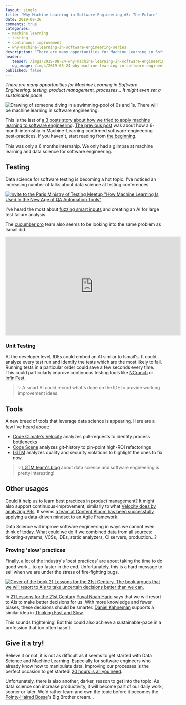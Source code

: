 ```yaml
---
layout: single
title: "Why Machine Learning in Software Engineering #3: The Future"
date: 2019-09-26
comments: true
categories:
 - machine learning
 - testing
 - continuous improvement
 - why-machine-learning-in-software-engineering-series
description: "There are many opportunities for Machine Learning in Software Engineering. Testers already use it to generate test data, analyze test results, identify the best tests... New tools use it to identify improvement points. Will we use it for product management and setting a sustainable pace one day?"
header:
   teaser: /imgs/2019-08-24-why-machine-learning-in-software-engineering-3-the-future/dive-in-the-future-teaser.jpg
   og_image: /imgs/2019-08-24-why-machine-learning-in-software-engineering-3-the-future/dive-in-the-future-og.jpg
published: false
---
```

_There are many opportunities for Machine Learning in Software Engineering: testing, product management, processes... It might even set a sustainable pace!_

![Drawing of someone diving in a swimming-pool of 0s and 1s. There will be machine learning in software engineering.]({{site.url}}/imgs/2019-08-24-why-machine-learning-in-software-engineering-3-the-future/dive-in-the-future.jpg)

This is the last of [a 3 posts story about how we tried to apply machine learning to software engineering]({{site.url}}/categories/#why-machine-learning-in-software-engineering-series). [The previous post]({{site.url}}/why-machine-learning-in-software-engineering-2-an-experiment/) was about how a 6-month internship in Machine-Learning confirmed software-engineering best-practices. If you haven't, start reading from [the beginning]({{site.url}}/why-machine-learning-in-software-engineering-1-a-world-of-experts/).

This was only a 6 months internship. We only had a glimpse at machine learning and data science for software engineering.

## Testing

Data science for software testing is becoming a hot topic. I've noticed an increasing number of talks about data science at testing conferences.

[![Invite to the Paris Ministry of Testing Meetup "How Machine Learning Is Used In the New Age of QA Automation Tools"]({{site.url}}/imgs/2019-08-24-why-machine-learning-in-software-engineering-3-the-future/meetup-ministry-of-testing-paris-AI.jpg)](https://www.meetup.com/fr-FR/Ministry-Of-Testing-Paris/events/260728954/)

I've heard the most about [fuzzing smart inputs](https://www.researchgate.net/publication/326874506_An_Automatic_Test_Data_Generation_Tool_using_Machine_Learning) and creating an AI for large test failure analysis.

The [cucumber pro](https://cucumber.io/) team also seems to be looking into the same problem as Ismail did.

<iframe width="560" height="315" src="https://www.youtube.com/embed/wNBadMEeoEY?start=2845" frameborder="0" allow="accelerometer; autoplay; encrypted-media; gyroscope; picture-in-picture" allowfullscreen></iframe>

### Unit Testing

At the developer level, IDEs could embed an AI similar to Ismail's. It could analyze every test run and identify the tests which are the most likely to fail. Running tests in a particular order could save a few seconds every time. This could particularly improve continuous testing tools like [NCrunch](https://www.ncrunch.net/) or [InfiniTest](https://infinitest.github.io/).

> 💡 A smart AI could record what's done on the IDE to provide working improvement ideas.

## Tools

A new breed of tools that leverage data science is appearing. Here are a few I've heard about:

*   [Code Climate's Velocity](https://codeclimate.com/) analyzes pull-requests to identify process bottlenecks
*   [Code Scene](https://codescene.io/) analyzes git-history to pin-point high-ROI refactorings
*   [LGTM](https://lgtm.com/) analyzes quality and security violations to highlight the ones to fix now. 

> 💡 [LGTM team's blog](https://lgtm.com/blog) about data science and software engineering is pretty interesting!

## Other usages

Could it help us to learn best practices in product management? It might also support continuous-improvement, similarly to what [Velocity does by analyzing PRs](https://codeclimate.com/velocity/act-optimize/). It seems [a team at Content Bloom has been successfully applying a data-driven mindset to an Agile Framework](https://www.contentbloom.com/blog/how-to-apply-a-data-driven-mindset-in-an-agile-framework/).

Data Science will improve software engineering in ways we cannot even think of today. What could we do if we combined data from all sources: ticketing-systems, VCSs, IDEs, static analyzers, CI servers, production...?

### Proving 'slow' practices

Finally, a lot of the industry's 'best practices' are about taking the time to do good work... to go faster in the end. Unfortunately, this is a hard message to sell when we are under the stress of fire-fighting bugs.

[![Cover of the book 21 Lessons for the 21st Century. The book argues that we will resort to AIs to take uncertain decisions better than we can.]({{site.url}}/imgs/2019-08-24-why-machine-learning-in-software-engineering-3-the-future/21-lessons-for-the-21st-century.jpg)](https://www.goodreads.com/book/show/38820046-21-lessons-for-the-21st-century)

In [21 Lessons for the 21st Century](https://www.goodreads.com/book/show/38820046-21-lessons-for-the-21st-century) [Yuval Noah Hariri](https://www.ynharari.com/fr/) says that we will resort to AIs to make better decisions for us. With more knowledge and fewer biases, these decisions should be smarter. [Daniel Kahneman](https://en.wikipedia.org/wiki/Daniel_Kahneman) supports a similar idea in [Thinking Fast and Slow](https://www.goodreads.com/book/show/11468377-thinking-fast-and-slow?from_search=true).

This sounds frightening! But this could also achieve a sustainable-pace in a profession that too often hasn't.

## Give it a try!

Believe it or not, it is not as difficult as it seems to get started with Data Science and Machine Learning. Especially for software engineers who already know how to manipulate data. Improving our processes is the perfect occasion to get started! [20 hours is all you need]({{site.url}}/how-i-got-my-feet-wet-with-machine-learning-with-the-first-20-hours/).

Unfortunately, there is also another, darker, reason to get into the topic. As data science can increase productivity, it will become part of our daily work, sooner or later. We'd rather learn and own the topic before it becomes the [Pointy-Haired Bosse](https://en.wikipedia.org/wiki/Pointy-haired_Boss)'s Big Brother dream...